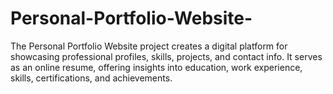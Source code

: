# Personal-Portfolio-Website-
 The Personal Portfolio Website project creates a digital platform for showcasing professional profiles, skills, projects, and contact info. It serves as an online resume, offering insights into education, work experience, skills, certifications, and achievements. 
